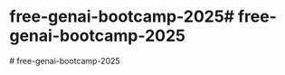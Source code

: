 # free-genai-bootcamp-2025#   f r e e - g e n a i - b o o t c a m p - 2 0 2 5  
 #   f r e e - g e n a i - b o o t c a m p - 2 0 2 5  
 
